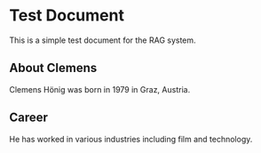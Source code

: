 # Test Document

This is a simple test document for the RAG system.

## About Clemens

Clemens Hönig was born in 1979 in Graz, Austria.

## Career

He has worked in various industries including film and technology.